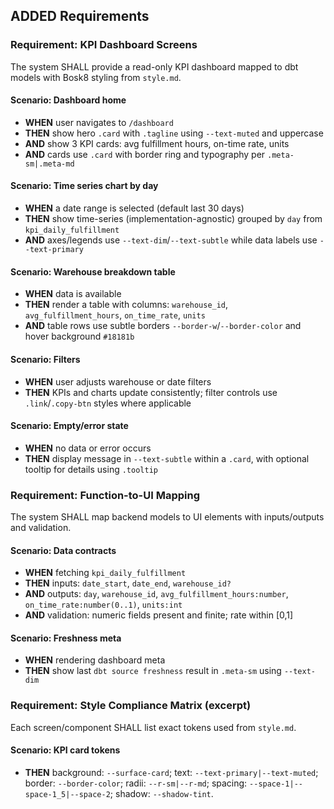 ## ADDED Requirements

### Requirement: KPI Dashboard Screens
The system SHALL provide a read-only KPI dashboard mapped to dbt models with Bosk8 styling from `style.md`.

#### Scenario: Dashboard home
- **WHEN** user navigates to `/dashboard`
- **THEN** show hero `.card` with `.tagline` using `--text-muted` and uppercase
- **AND** show 3 KPI cards: avg fulfillment hours, on-time rate, units
- **AND** cards use `.card` with border ring and typography per `.meta-sm|.meta-md`

#### Scenario: Time series chart by day
- **WHEN** a date range is selected (default last 30 days)
- **THEN** show time-series (implementation-agnostic) grouped by `day` from `kpi_daily_fulfillment`
- **AND** axes/legends use `--text-dim`/`--text-subtle` while data labels use `--text-primary`

#### Scenario: Warehouse breakdown table
- **WHEN** data is available
- **THEN** render a table with columns: `warehouse_id`, `avg_fulfillment_hours`, `on_time_rate`, `units`
- **AND** table rows use subtle borders `--border-w`/`--border-color` and hover background `#18181b`

#### Scenario: Filters
- **WHEN** user adjusts warehouse or date filters
- **THEN** KPIs and charts update consistently; filter controls use `.link`/`.copy-btn` styles where applicable

#### Scenario: Empty/error state
- **WHEN** no data or error occurs
- **THEN** display message in `--text-subtle` within a `.card`, with optional tooltip for details using `.tooltip`

### Requirement: Function-to-UI Mapping
The system SHALL map backend models to UI elements with inputs/outputs and validation.

#### Scenario: Data contracts
- **WHEN** fetching `kpi_daily_fulfillment`
- **THEN** inputs: `date_start`, `date_end`, `warehouse_id?`
- **AND** outputs: `day`, `warehouse_id`, `avg_fulfillment_hours:number`, `on_time_rate:number(0..1)`, `units:int`
- **AND** validation: numeric fields present and finite; rate within [0,1]

#### Scenario: Freshness meta
- **WHEN** rendering dashboard meta
- **THEN** show last `dbt source freshness` result in `.meta-sm` using `--text-dim`

### Requirement: Style Compliance Matrix (excerpt)
Each screen/component SHALL list exact tokens used from `style.md`.

#### Scenario: KPI card tokens
- **THEN** background: `--surface-card`; text: `--text-primary|--text-muted`; border: `--border-color`; radii: `--r-sm|--r-md`; spacing: `--space-1|--space-1_5|--space-2`; shadow: `--shadow-tint`.


